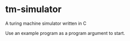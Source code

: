 # tm-simulator
A turing machine simulator written in C

Use an example program as a program argument to start.
